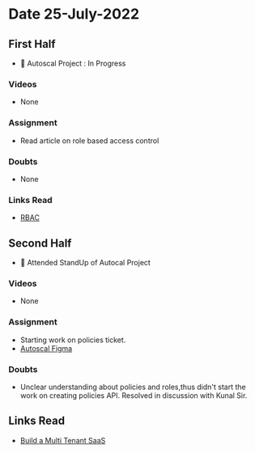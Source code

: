 # Date 25-July-2022

## First Half

- 🔄 Autoscal Project : In Progress

### Videos

- None

### Assignment

- Read article on role based access control

### Doubts

- None

### Links Read

- [RBAC](https://auth0.com/docs/manage-users/access-control/rbac)

## Second Half

- 🔄 Attended StandUp of Autocal Project

### Videos

- None

### Assignment

- Starting work on policies ticket.
- [Autoscal Figma](https://www.figma.com/file/dfxtaMxkyTipxMxrzRrpvS/Autoscale?node-id=262%3A2169)

### Doubts

- Unclear understanding about policies and roles,thus didn't start the work on creating policies API. Resolved in discussion with Kunal Sir.

## Links Read

- [Build a Multi Tenant SaaS](https://acropolium.com/blog/build-scale-a-multi-tenant-saas/)
